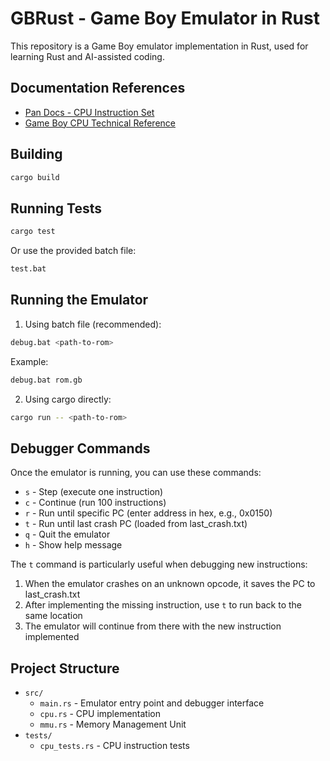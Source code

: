 # GBRust - Game Boy Emulator in Rust

This repository is a Game Boy emulator implementation in Rust, used for learning Rust and AI-assisted coding.

## Documentation References

- [Pan Docs - CPU Instruction Set](https://gbdev.io/pandocs/CPU_Instruction_Set.html)
- [Game Boy CPU Technical Reference](https://gekkio.fi/files/gb-docs/gbctr.pdf)

## Building

```bash
cargo build
```

## Running Tests

```bash
cargo test
```

Or use the provided batch file:
```bash
test.bat
```

## Running the Emulator

1. Using batch file (recommended):
```bash
debug.bat <path-to-rom>
```
Example:
```bash
debug.bat rom.gb
```

2. Using cargo directly:
```bash
cargo run -- <path-to-rom>
```

## Debugger Commands

Once the emulator is running, you can use these commands:
- `s` - Step (execute one instruction)
- `c` - Continue (run 100 instructions)
- `r` - Run until specific PC (enter address in hex, e.g., 0x0150)
- `t` - Run until last crash PC (loaded from last_crash.txt)
- `q` - Quit the emulator
- `h` - Show help message

The `t` command is particularly useful when debugging new instructions:
1. When the emulator crashes on an unknown opcode, it saves the PC to last_crash.txt
2. After implementing the missing instruction, use `t` to run back to the same location
3. The emulator will continue from there with the new instruction implemented

## Project Structure

- `src/`
  - `main.rs` - Emulator entry point and debugger interface
  - `cpu.rs` - CPU implementation
  - `mmu.rs` - Memory Management Unit
- `tests/`
  - `cpu_tests.rs` - CPU instruction tests

